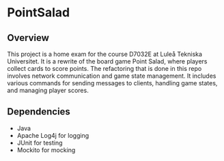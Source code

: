# PointSalad

## Overview
This project is a home exam for the course D7032E at Luleå Tekniska Universitet. 
It is a rewrite of the board game Point Salad, where players collect cards to score points. 
The refactoring that is done in this repo involves network communication and
game state management. 
It includes various commands for sending messages to clients, 
handling game states, and managing player scores.


## Dependencies
- Java
- Apache Log4j for logging
- JUnit for testing
- Mockito for mocking

